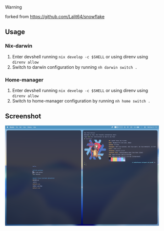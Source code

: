 > [!WARNING]
> forked from https://github.com/Lalit64/snowflake

## Usage

### Nix-darwin

1. Enter devshell running `nix develop -c $SHELL` or using direnv using `direnv allow`
2. Switch to darwin configuration by running `nh darwin switch .`

### Home-manager

1. Enter devshell running `nix develop -c $SHELL` or using direnv using `direnv allow`
2. Switch to home-manager configuration by running `nh home switch .`

## Screenshot

![](.github/assets/home.png)
